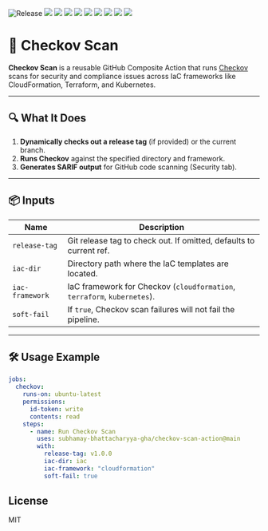 ![Release](https://github.com/subhamay-bhattacharyya-gha/checkov-scan-action/actions/workflows/release.yaml/badge.svg)&nbsp;![](https://img.shields.io/github/commit-activity/t/subhamay-bhattacharyya-gha/checkov-scan-action)&nbsp;![](https://img.shields.io/github/last-commit/subhamay-bhattacharyya-gha/checkov-scan-action)&nbsp;![](https://img.shields.io/github/release-date/subhamay-bhattacharyya-gha/checkov-scan-action)&nbsp;![](https://img.shields.io/github/repo-size/subhamay-bhattacharyya-gha/checkov-scan-action)&nbsp;![](https://img.shields.io/github/directory-file-count/subhamay-bhattacharyya-gha/checkov-scan-action)&nbsp;![](https://img.shields.io/github/issues/subhamay-bhattacharyya-gha/checkov-scan-action)&nbsp;![](https://img.shields.io/github/languages/top/subhamay-bhattacharyya-gha/checkov-scan-action)&nbsp;![](https://img.shields.io/github/commit-activity/m/subhamay-bhattacharyya-gha/checkov-scan-action)&nbsp;![](https://img.shields.io/endpoint?url=https://gist.githubusercontent.com/bsubhamay/99d0bd3b1a9d6991fca653dc4c73dbdc/raw/checkov-scan-action.json?)

# 🚀 Checkov Scan

**Checkov Scan** is a reusable GitHub Composite Action that runs [Checkov](https://www.checkov.io/) scans for security and compliance issues across IaC frameworks like CloudFormation, Terraform, and Kubernetes.

---

## 🔍 What It Does

1. **Dynamically checks out a release tag** (if provided) or the current branch.
2. **Runs Checkov** against the specified directory and framework.
3. **Generates SARIF output** for GitHub code scanning (Security tab).

---

## 📦 Inputs

| Name             | Description                                                                 |
|------------------|-----------------------------------------------------------------------------|
| `release-tag`    | Git release tag to check out. If omitted, defaults to current ref.         |
| `iac-dir`        | Directory path where the IaC templates are located.                         |
| `iac-framework`  | IaC framework for Checkov (`cloudformation`, `terraform`, `kubernetes`).   |
| `soft-fail`      | If `true`, Checkov scan failures will not fail the pipeline.               |

---

## 🛠 Usage Example

```yaml
jobs:
  checkov:
    runs-on: ubuntu-latest
    permissions:
      id-token: write
      contents: read
    steps:
      - name: Run Checkov Scan
        uses: subhamay-bhattacharyya-gha/checkov-scan-action@main
        with:
          release-tag: v1.0.0
          iac-dir: iac
          iac-framework: "cloudformation"
          soft-fail: true

```

## License

MIT
